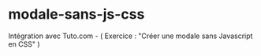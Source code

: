 # modale-sans-js-css
Intégration avec Tuto.com - ( Exercice : "Créer une modale sans Javascript en CSS" )
